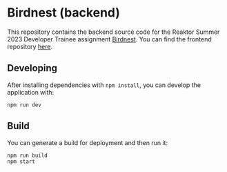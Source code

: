 # Birdnest (backend)

This repository contains the backend source code for the Reaktor Summer 2023 Developer Trainee assignment [Birdnest](https://assignments.reaktor.com/birdnest/). You can find the frontend repository [here](https://github.com/vkstah/birdnest).

## Developing

After installing dependencies with `npm install`, you can develop the application with:

```
npm run dev
```

## Build

You can generate a build for deployment and then run it:

```
npm run build
npm start
```
